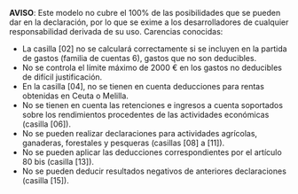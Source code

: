 **AVISO**: Este modelo no cubre el 100% de las posibilidades que se
pueden dar en la declaración, por lo que se exime a los desarrolladores
de cualquier responsabilidad derivada de su uso. Carencias conocidas:

- La casilla \[02\] no se calculará correctamente si se incluyen en la
  partida de gastos (familia de cuentas 6), gastos que no son
  deducibles.
- No se controla el límite máximo de 2000 € en los gastos no deducibles
  de difícil justificación.
- En la casilla \[04\], no se tienen en cuenta deducciones para rentas
  obtenidas en Ceuta o Melilla.
- No se tienen en cuenta las retenciones e ingresos a cuenta soportados
  sobre los rendimientos procedentes de las actividades económicas
  (casilla \[06\]).
- No se pueden realizar declaraciones para actividades agrícolas,
  ganaderas, forestales y pesqueras (casillas \[08\] a \[11\]).
- No se pueden aplicar las deducciones correspondientes por el artículo
  80 bis (casilla \[13\]).
- No se pueden deducir resultados negativos de anteriores declaraciones
  (casilla \[15\]).
